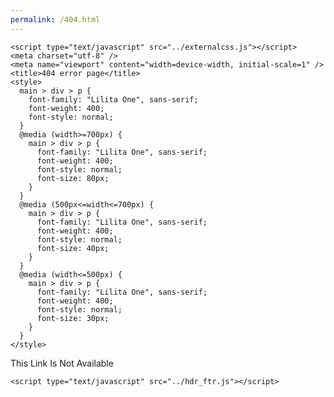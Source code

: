 ```yaml
---
permalink: /404.html
---
```


<!DOCTYPE html>
<html lang="en">
  <head>
    <meta charset="UTF-8" />
    <meta name="viewport" content="width=device-width, initial-scale=1.0" />
    <link
      href="https://fonts.googleapis.com/css2?family=Lilita+One&display=swap"
      rel="stylesheet"
    />

    <script type="text/javascript" src="../externalcss.js"></script>
    <meta charset="utf-8" />
    <meta name="viewport" content="width=device-width, initial-scale=1" />
    <title>404 error page</title>
    <style>
      main > div > p {
        font-family: "Lilita One", sans-serif;
        font-weight: 400;
        font-style: normal;
      }
      @media (width>=700px) {
        main > div > p {
          font-family: "Lilita One", sans-serif;
          font-weight: 400;
          font-style: normal;
          font-size: 80px;
        }
      }
      @media (500px<=width<=700px) {
        main > div > p {
          font-family: "Lilita One", sans-serif;
          font-weight: 400;
          font-style: normal;
          font-size: 40px;
        }
      }
      @media (width<=500px) {
        main > div > p {
          font-family: "Lilita One", sans-serif;
          font-weight: 400;
          font-style: normal;
          font-size: 30px;
        }
      }
    </style>

  </head>
  <body>
    <main>
      <div class="container">
        <p>This Link Is Not Available</p>
      </div>
    </main>

    <script type="text/javascript" src="../hdr_ftr.js"></script>

  </body>
</html>
